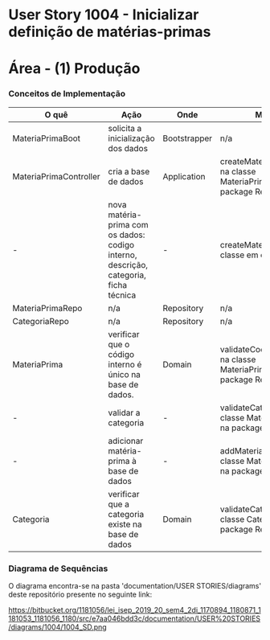 # User Story 1004 - Inicializar definição de matérias-primas 



# Área - (1) Produção

### Conceitos de Implementação

| O quê                  | Ação                                                         | Onde         | Método                                                       |
| ---------------------- | ------------------------------------------------------------ | ------------ | ------------------------------------------------------------ |
| MateriaPrimaBoot       | solicita a inicialização dos dados                           | Bootstrapper | n/a                                                          |
| MateriaPrimaController | cria a base de dados                                         | Application  | createMateriaPrimaRepo() na classe MateriaPrimaRepo na package Repository |
| -                      | nova matéria-prima com os dados: codigo interno, descrição, categoria, ficha técnica | -            | createMateriaPrima() na classe em questão                    |
| MateriaPrimaRepo       | n/a                                                          | Repository   | n/a                                                          |
| CategoriaRepo          | n/a                                                          | Repository   | n/a                                                          |
| MateriaPrima           | verificar que o código interno é único na base de dados.     | Domain       | validateCodigoInterno() na classe MateriaPrimaRepo na package Repository |
| -                      | validar a categoria                                          | -            | validateCategoria()na classe MateriaPrimaRepo na package Repository |
| -                      | adicionar matéria-prima à base de dados                      | -            | addMateriaPrima()na classe MateriaPrimaRepo na package Repository |
| Categoria              | verificar que a categoria existe na base de dados            | Domain       | validateCategoria()na classe CategoriaRepo na package Repository |

### Diagrama de Sequências
O diagrama encontra-se na pasta 'documentation/USER STORIES/diagrams' deste repositório presente no seguinte link:

https://bitbucket.org/1181056/lei_isep_2019_20_sem4_2di_1170894_1180871_1181053_1181056_1180/src/e7aa046bdd3c/documentation/USER%20STORIES/diagrams/1004/1004_SD.png